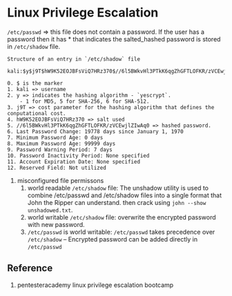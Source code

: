 # Linux Privilege Escalation

`/etc/passwd` => this file does not contain a password. If the user has a password then it has * that indicates the salted_hashed password is stored in `/etc/shadow` file.


```
Structure of an entry in `/etc/shadow` file

kali:$y$j9T$hW9K52EOJBFsViQ7HRz370$//6l5BWkvHl3PTkK6qgZhGFTLOFKR/zVCEwjlZIwAq0:19778:0:99999:7:::

0. $ is the marker
1. kali => username
2. y => indicates the hashing algorithm - `yescrypt`.
    - 1 for MD5, 5 for SHA-256, 6 for SHA-512.
3. j9T => cost parameter for the hashing algorithm that defines the conputational cost.
4. hW9K52EOJBFsViQ7HRz370 => salt used
5. //6l5BWkvHl3PTkK6qgZhGFTLOFKR/zVCEwjlZIwAq0 => hashed password.
6. Last Password Change: 19778 days since January 1, 1970
7. Minimum Password Age: 0 days
8. Maximum Password Age: 99999 days
9. Password Warning Period: 7 days
10. Password Inactivity Period: None specified
11. Account Expiration Date: None specified
12. Reserved Field: Not utilized
```

1. misconfigured file permissons
    1. world readable `/etc/shadow` file: The unshadow utility is used to combine /etc/passwd and /etc/shadow files into a single format that John the Ripper can understand. then crack using `john --show unshadowed.txt`.
    2. world writable `/etc/shadow` file: overwrite the encrypted password with new password.
    3. `/etc/passwd` is world writable: `/etc/passwd` takes precedence over `/etc/shadow` – Encrypted password can be added directly in `/etc/passwd`


## Reference

1. pentesteracademy linux privilege escalation bootcamp
